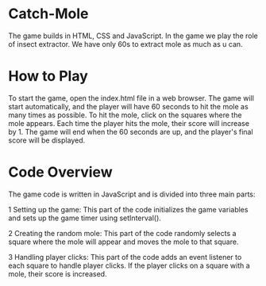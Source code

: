 # Catch-Mole
The game builds in HTML, CSS and JavaScript. In the game we play the role of insect extractor. We have only 60s to extract mole as much as u can. 

# How to Play
To start the game, open the index.html file in a web browser.
The game will start automatically, and the player will have 60 seconds to hit the mole as many times as possible.
To hit the mole, click on the squares where the mole appears.
Each time the player hits the mole, their score will increase by 1.
The game will end when the 60 seconds are up, and the player's final score will be displayed.
# Code Overview
The game code is written in JavaScript and is divided into three main parts:

1 Setting up the game: This part of the code initializes the game variables and sets up the game timer using setInterval().

2 Creating the random mole: This part of the code randomly selects a square where the mole will appear and moves the mole to that square.

3 Handling player clicks: This part of the code adds an event listener to each square to handle player clicks. If the player clicks on a square with a mole, their score is increased.

